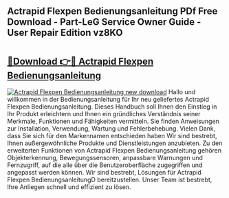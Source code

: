 ## Actrapid Flexpen Bedienungsanleitung PDf Free Download - Part-LeG Service Owner Guide - User Repair Edition vz8KO

# <h2><a href="http://df50ywb.blite.top/?on=Actrapid+Flexpen+Bedienungsanleitung">🔗Download 👉🔴 Actrapid Flexpen Bedienungsanleitung</a></h2>

[![Actrapid Flexpen Bedienungsanleitung new download](https://i.imgur.com/lujVjoI.png)](http://df50ywb.blite.top/?on=Actrapid+Flexpen+Bedienungsanleitung)
Hallo und willkommen in der Bedienungsanleitung für Ihr neu geliefertes Actrapid Flexpen Bedienungsanleitung. Dieses Handbuch soll Ihnen den Einstieg in Ihr Produkt erleichtern und Ihnen ein gründliches Verständnis seiner Merkmale, Funktionen und Fähigkeiten vermitteln. Sie finden Anweisungen zur Installation, Verwendung, Wartung und Fehlerbehebung. Vielen Dank, dass Sie sich für den Markennamen entschieden haben Wir sind bestrebt, Ihnen außergewöhnliche Produkte und Dienstleistungen anzubieten. Zu den erweiterten Funktionen von Actrapid Flexpen Bedienungsanleitung gehören Objekterkennung, Bewegungssensoren, anpassbare Warnungen und Fernzugriff, auf die alle über die Benutzeroberfläche zugegriffen und angepasst werden können. Wir sind bestrebt, Lösungen für Actrapid Flexpen BedienungsanleitungD bereitzustellen. Unser Team ist bestrebt, Ihre Anliegen schnell und effizient zu lösen.
